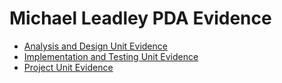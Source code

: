 # Michael Leadley PDA Evidence

* [Analysis and Design Unit Evidence][1]
* [Implementation and Testing Unit Evidence][2]
* [Project Unit Evidence][3]

[1]: https://docs.google.com/document/d/1vw6iJEy3OpY-dU1GPfmYBBQO0oM4_nIEqw-P4LZ23zQ/edit?usp=sharing
[2]: https://docs.google.com/document/d/1Fh-dsBvvWiU1isXRqhlOP1nLIwr7FqKualNva1-nHck/edit?usp=sharing
[3]: https://docs.google.com/document/d/1S-ywHw0M3-Ixs3J1y_O1iEWggYmA8aSDczEN0_QPszk/edit?usp=sharing
